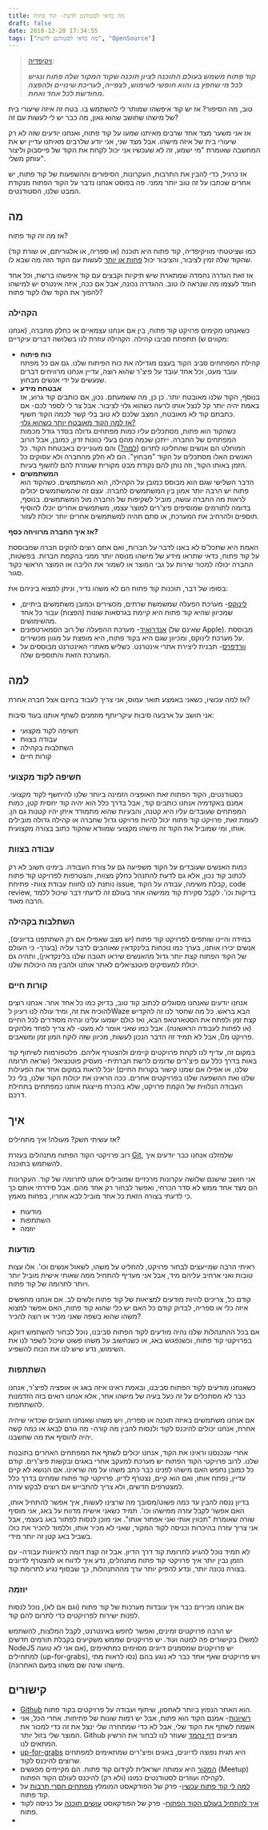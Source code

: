 ```yaml
---
title: מה כדאי לסטודנט לדעת- קוד פתוח
draft: false
date: 2018-12-20 17:34:55
tags: ["מה כדאי לסטודנט לדעת", "OpenSource"]
---
```


<!-- wp:block {"ref":835} /-->

<!-- wp:quote -->
<blockquote class="wp-block-quote"><p><a aria-label="ויקיפדיה (opens in a new tab)" href="https://he.wikipedia.org/wiki/%D7%A7%D7%95%D7%93_%D7%A4%D7%AA%D7%95%D7%97" rel="noreferrer noopener" target="_blank">ויקיפדיה</a>:</p><cite><strong>קוד פתוח משמש בעולם התוכנה לציון תוכנה שקוד המקור שלה פתוח ונגיש לכל מי שחפץ בו והוא חופשי לשימוש, לצפייה, לעריכת שינויים ולהפצה מחודשת לכל אחד ואחת.</strong></cite></blockquote>
<!-- /wp:quote -->

<!-- wp:paragraph -->
<p>

טוב, מה הסיפור? אז יש קוד איפשהו שמותר לי להשתמש בו. בטח זה איזה שיעורי בית של מישהו שחושב שהוא גאון, מה כבר יש לי לעשות עם זה?

</p>
<!-- /wp:paragraph -->

<!-- wp:paragraph -->
<p>אז אני משער מצד אחד שרבים מאיתנו שמעו על קוד פתוח, ואנחנו יודעים שזה לא רק שיעורי בית של איזה מישהו. אבל מצד שני, אני יודע שלרבים מאיתנו עדיין יש את המחשבה שאומרת "מי ישמע, זה לא שעכשיו אני יכול לקחת את הקוד של פייסבוק וליצור עותק משלי".</p>
<!-- /wp:paragraph -->

<!-- wp:paragraph -->
<p>אז כרגיל, כדי להבין את התרבות, העקרונות, הסיפורים וההשפעות של קוד פתוח, יש אחרים שכתבו על זה טוב יותר ממני. פה בפוסט אנחנו נדבר על הקוד הפתוח מנקודת המבט שלנו, הסטודנטים.</p>
<!-- /wp:paragraph -->

<!-- wp:heading -->
<h2>מה</h2>
<!-- /wp:heading -->

<!-- wp:paragraph -->
<p>אז מה זה קוד פתוח?</p>
<!-- /wp:paragraph -->

<!-- wp:paragraph -->
<p>כמו שציטטתי מוויקיפדיה, קוד פתוח היא תוכנה (או ספריה, או אלגוריתם, או שורת קוד) שהקוד שלה זמין לציבור, והציבור יכול <a href="#link_license">פחות או יותר</a> לעשות עם הקוד הזה מה שבא לו.</p>
<!-- /wp:paragraph -->

<!-- wp:paragraph -->
<p>אז זאת הגדרה נחמדה שמתארת שיש תיקיות וקבצים עם קוד איפשהו ברשת, וכל אחד חומד לעצמו מה שנראה לו טוב. ההגדרה נכונה, אבל אם ככה, איזה אינטרס יש למישהו להפוך את הקוד שלו לקוד פתוח?</p>
<!-- /wp:paragraph -->

<!-- wp:heading {"level":3} -->
<h3>הקהילה</h3>
<!-- /wp:heading -->

<!-- wp:paragraph -->
<p>כשאנחנו מקימים פרויקט קוד פתוח, בין אם אנחנו עצמאיים או כחלק מחברה, (אנחנו מקווים ש) תתפתח סביבו קהילה. הקהילה עוזרת לנו בשלושה דברים עיקריים:</p>
<!-- /wp:paragraph -->

<!-- wp:list -->
<ul><li><strong>כוח פיתוח</strong><br> קהילת המפתחים סביב הקוד בעצם מגדילה את כוח הפיתוח שלנו. גם אם כל מפתח עובד מעט, וכל אחד עובד על פיצ'ר שהוא רוצה, עדיין אנחנו מרוויחים דברים שנעשים על ידי אנשים מבחוץ. </li><li><strong>אבטחת מידע</strong><br> בנוסף, הקוד שלנו מאובטח יותר. כן כן, מה ששמעתם. נכון, אם כותבים קוד גרוע, אז באמת יהיה יותר קל לנצל אותו לרעה כשהוא גלוי לציבור. אבל צר לי לספר לכם- אם כתבתם קוד לא מאובטח, המצב שלכם לא טוב בלי קשר לכמה הקוד חשוף.<br> <u>אז למה הקוד מאובטח יותר כשהוא גלוי?</u><br> כשהקוד הוא פתוח, מסתכלים עליו כמות מפתחים גדולה בסדר גודל מכמות המפתחים של החברה. ייתכן שכמה מהם בעלי כוונות זדון, כמובן, אבל הרוב המוחלט הם אנשים שהחליטו לתרום (<a href="#link_why">למה?</a>) והם מעוניינים באבטחת הקוד. כל האנשים האלו מסתכלים על הקוד "מבחוץ". הם לא חלק מהחברה ולא עסוקים כל הזמן באותו הקוד, וזה נותן להם נקודת מבט מקורית שעוזרת להם לחשוף בעיות. </li><li><strong>המשתמשים</strong><br> הדבר השלישי שגם הוא מבוסס כמובן על הקהילה, הוא המשתמשים. כשהקוד הוא פתוח יש הרבה יותר אמון בין המשתמשים לחברה. עצם זה שהמשתמשים יכולים לראות מה החברה עושה, מוביל לשקיפות של החברה מול המשתמשים. בנוסף, בדומה לתורמים שמוסיפים פיצ'רים למוצר עצמו, משתמשים אחרים יוכלו להוסיף תוספים ולהרחיב את המערכת, או סתם תהיה למשתמשים אחרים יותר יכולת לעזור. </li></ul>
<!-- /wp:list -->

<!-- wp:paragraph -->
<p><strong>אז איך החברה מרוויחה כסף?</strong></p>
<!-- /wp:paragraph -->

<!-- wp:paragraph -->
<p>האמת היא שתכל'ס לא באנו לדבר על חברות, ואם אתם רוצים להקים חברה שמבוססת על קוד פתוח, כדאי שתראו מידע של מישהו מנוסה יותר ממני בהקמת חברות. בפשטות, החברה יכולה למכור שירות על גבי המוצר או לשמור את הליבה או המוצר הראשי כקוד סגור.</p>
<!-- /wp:paragraph -->

<!-- wp:paragraph -->
<p>בסופו של דבר, תוכנות קוד פתוח הם לא משהו נדיר, וניתן למצוא ביניהם את:</p>
<!-- /wp:paragraph -->

<!-- wp:list -->
<ul><li><a aria-label="לינוקס (opens in a new tab)" href="https://github.com/torvalds/linux" rel="noreferrer noopener" target="_blank">לינוקס</a>- מערכת הפעלה שמשמשת שרתים, מכשירים וכמובן משתמשים ביתיים, שמכיוון שהיא קוד פתוח היא קיימת בגרסאות שונות (הפצות) עבור כל אחד מהשימושים.</li><li><a aria-label="אנדרואיד (opens in a new tab)" href="https://android-review.googlesource.com/admin/repos" rel="noreferrer noopener" target="_blank">אנדרואיד</a>- מערכת ההפעלה של רוב הסמארטפונים (שאינם של Apple). מבוססת על מערכת לינוקס, ומכיוון שגם היא בקוד פתוח, היא מופצת על מגוון מכשירים.</li><li><a aria-label="וורדפרס (opens in a new tab)" href="https://core.trac.wordpress.org/browser/" rel="noreferrer noopener" target="_blank">וורדפרס</a>- תבנית ליצירת אתרי אינטרנט. כשליש מאתרי האינטרנט מבוססים על המערכת הזאת והתוספים שלה.</li></ul>
<!-- /wp:list -->

<!-- wp:wpforms/form-selector {"formId":"1031","displayTitle":false,"displayDesc":true} /-->

<!-- wp:heading -->
<h2 id="link_why">למה</h2>
<!-- /wp:heading -->

<!-- wp:paragraph -->
<p>אז למה עכשיו, כשאני באמצע תואר עמוס, אני צריך לעבוד בחינם אצל חברה אחרת?</p>
<!-- /wp:paragraph -->

<!-- wp:paragraph -->
<p>אני חושב על ארבעה סיבות עיקריותף מוזמנים לשתף אותנו בעוד סיבות:</p>
<!-- /wp:paragraph -->

<!-- wp:list -->
<ul><li>חשיפה לקוד מקצועי</li><li>עבודה בצוות</li><li>השתלבות בקהילה</li><li>קורות חיים</li></ul>
<!-- /wp:list -->

<!-- wp:heading {"level":3} -->
<h3>חשיפה לקוד מקצועי</h3>
<!-- /wp:heading -->

<!-- wp:paragraph -->
<p>כסטודנטים, הקוד הפתוח זאת האופציה הזמינה ביותר שלנו להיחשף לקוד מקצועי. אמנם באקדמיה אנחנו כותבים קוד, אבל בדרך כלל הוא יהיה קוד יחסית קטן, כמות המפתחים שעובדים עליו היא קטנה, והבעיות שהוא מתמודד איתן יהיו קטנות גם הן. לעומת זאת, פרויקט קוד פתוח יכול להיות פרויקט גדול שחברה או קהילה גדולה מובילים אותו, ומי שמוביל את הקוד זה מישהו מקצועי שמוודא שהקוד כתוב בצורה מקצועית.</p>
<!-- /wp:paragraph -->

<!-- wp:heading {"level":3} -->
<h3>עבודה בצוות</h3>
<!-- /wp:heading -->

<!-- wp:paragraph -->
<p>כמות האנשים שעובדים על הקוד משפיעה גם על צורת העבודה. בימינו חשוב לא רק לכתוב קוד נכון, אלא גם לדעת להתנהל כחלק מצוות, והצטרפות לפרויקט קוד פתוח נותנת לנו לחוות עבודת צוות- פתיחת issue, קבלת משימה, עבודה על הקוד, code review, בדיקות וכו'. לקבל סקירת קוד ממישהו אחר בעולם זה לדעתי דבר שיכול ללמד הרבה מאוד.</p>
<!-- /wp:paragraph -->

<!-- wp:heading {"level":3} -->
<h3>השתלבות בקהילה</h3>
<!-- /wp:heading -->

<!-- wp:paragraph -->
<p>במידה והיינו שותפים לפרויקט קוד פתוח (יש מצב שאפילו אם רק השתתפנו בדיונים), אנשים יכירו אותנו, בערך כמו נוכחות בלינקדאין שאוהבים לדבר עליה (בערך- כי העולם של הקוד הפתוח קצת יותר גדול מהאנשים שיראו תגובה שלנו בלינקדאין), ותהיה גם יכולת למעסיקים פוטנציאלים לאתר אותנו ולהבין מה היכולות שלנו.</p>
<!-- /wp:paragraph -->

<!-- wp:heading {"level":3} -->
<h3>קורות חיים</h3>
<!-- /wp:heading -->

<!-- wp:paragraph -->
<p>אנחנו יודעים שאנחנו מסוגלים לכתוב קוד טוב, בדיוק כמו כל אחד אחר. אנחנו רוצים להוכיח את זה, ומיד עולה לנו רעיון לWaze הבא בראש. כל מה שחסר לנו זה להקדיש קצת זמן ולפתח את הסטארטאפ הבא, ואז כולם ישמעו עלינו ונהיה מסודרים לכל החיים (או לפחות לעבודה הראשונה). אבל כמו שאני אומר לא מעט- לא צריך לפחד מלהקים פרויקט מ0, אבל לא תמיד זה הדבר הנכון לעשות, מכיוון שזה לוקח המון זמן ומשאבים.</p>
<!-- /wp:paragraph -->

<!-- wp:paragraph -->
<p>במקום זה, עדיף לנו לקחת פרויקטים קיימים ולהצטרף אליהם. פלטפורמות לשיתוף קוד באות בדרך כלל עם פיצ'רים שדומים לרשת חברתית- מעסיק פוטנציאלי (שראה תרומה שלנו, או אפילו אם שמנו קישור בקורות החיים) יוכל לראות במקום אחד את הפעילות שלנו ואת ההשפעה שלנו בפרויקטים אחרים. ככה הראינו את יכולות הקוד שלנו, בלי כל העבודה הנלווית של הקמת פרויקט, שלא בהכרח מייצגת אותנו כמפתחים בתחילת דרכם.</p>
<!-- /wp:paragraph -->

<!-- wp:heading -->
<h2>איך</h2>
<!-- /wp:heading -->

<!-- wp:paragraph -->
<p>אז עשיתי חשק? מעולה! איך מתחילים?</p>
<!-- /wp:paragraph -->

<!-- wp:paragraph -->
<p>רוב פרויקטי הקוד הפתוח מתנהלים בעזרת <a aria-label="Git (opens in a new tab)" href="https://www.bcsstudent.com/git/" rel="noreferrer noopener" target="_blank">Git</a>, שלמזלנו אנחנו כבר יודעים איך להשתמש בתוכנה.</p>
<!-- /wp:paragraph -->

<!-- wp:paragraph -->
<p>אני חושב שישנם שלושה עקרונות מרכזיים שמובילים אותנו לתרומה של קוד. העקרונות הם מצד אחד ממש לא סדר הכרחי, ואפשר לבחור רק אחד מהם. אבל סידרתי אותם כך כי לדעתי בצורה הזאת כל אחד מוביל לבא אחריו, בפחות מאמץ.</p>
<!-- /wp:paragraph -->

<!-- wp:list -->
<ul><li>מודעות</li><li>השתתפות</li><li>יוזמה</li></ul>
<!-- /wp:list -->

<!-- wp:heading {"level":3} -->
<h3>מודעות</h3>
<!-- /wp:heading -->

<!-- wp:paragraph -->
<p>ראיתי הרבה שמייעצים לבחור פרויקט, להחליט על משהו, לשאול אנשים וכו'. אלו עצות טובות ואני ארחיב עליהם מיד, אבל אני מעדיף להתחיל ממה שאותי אישית מוביל יותר ויותר לתרומה של קוד פתוח.</p>
<!-- /wp:paragraph -->

<!-- wp:paragraph -->
<p>קודם כל, צריכים להיות מודעים למציאות של קוד פתוח ולשים לב. אם אנחנו מחפשים איזה כלי או ספריה, לבדוק קודם כל האם יש כלי שהוא קוד פתוח, האם אפשר למצוא משהו שהוא בשפה שאני מכיר או רוצה להכיר?</p>
<!-- /wp:paragraph -->

<!-- wp:paragraph -->
<p>אם בכל ההתנהלות שלנו נהיה מודעים לקוד הפתוח סביבנו, נוכל לבחור להשתמש דווקא בפרויקטי קוד פתוח, וכשנפגוש באג, או כשנחשוב על משהו פשוט שיכול לשפר לנו את השימוש, נדע שיש לנו את הכוח להשפיע.</p>
<!-- /wp:paragraph -->

<!-- wp:heading {"level":3} -->
<h3>השתתפות</h3>
<!-- /wp:heading -->

<!-- wp:paragraph -->
<p>כשאנחנו מודעים לקוד הפתוח סביבנו, ובאמת ראינו איזה באג או אופציה לפיצ'ר, אנחנו כבר לא מסתכלים על זה כעל בעיה של מישהו אחר, אלא אנחנו רואים בזה הזדמנות להשתתפות.</p>
<!-- /wp:paragraph -->

<!-- wp:paragraph -->
<p>אם אנחנו משתמשים באיזה תוכנה או ספריה, ויש משהו שאנחנו חושבים שכדאי שיהיה אחרת, אנחנו יכולים להיכנס לקוד ולנסות להבין מה קורה- מה גורם לבאג או כמה קשה יהיה להוסיף את מה שחשבנו.</p>
<!-- /wp:paragraph -->

<!-- wp:paragraph -->
<p>אחרי שנכנסנו וראינו את הקוד, אנחנו יכולים לשתף את המפתחים האחרים בתובנות שלנו. לרוב פרויקטי הקוד הפתוח יש מערכת למעקב אחרי באגים ובקשות פיצ'רים. קודם כל כמובן נחפש האם מישהו לפנינו כבר כתב משהו על מה שראינו. אם הנושא לא קיים עדיין, נפתח אותו, ואם הוא קיים, נצטרף לדיון. פרויקטי קוד פתוח שמחים בדרך כלל למצטרפים חדשים, ולא צריך להתבייש אם רוצים לבקש עזרה.</p>
<!-- /wp:paragraph -->

<!-- wp:paragraph -->
<p>בדיון ננסה להבין עד כמה פשוט/מסובך מה שרצינו לעשות, איך אפשר להתחיל אותו, האם אפשר לקבל עזרה ממישהו וכו'. תמיד כשאני אישית מדווח על באג, אני מוסיף שורה שאומרת "תכווין אותי ואני אפתור אותו". אני מוכן לנסות לפתור באג בעצמי, אבל אני צריך עזרה בהיכרות וכניסה לקוד המקור, שאני לא מכיר אותו, וללמוד להכיר את כולו בשביל באג קטן זה יותר מידי.</p>
<!-- /wp:paragraph -->

<!-- wp:paragraph -->
<p>לא תמיד נוכל להגיע לתרומת קוד דרך הדיון. אבל זה קצת דומה לראיונות עבודה- עם הזמן נבין יותר איך פרויקטי קוד פתוח מתנהלים, נדע איך לדווח או להצטרף לדיונים בצורה נכונה יותר, ונדע להפיק יותר ערך מההתנהלות, כך שבסוף נגיע לתרומת קוד.</p>
<!-- /wp:paragraph -->

<!-- wp:heading {"level":3} -->
<h3>יוזמה</h3>
<!-- /wp:heading -->

<!-- wp:paragraph -->
<p>אם אנחנו מכירים כבר איך עובדות מערכות של קוד פתוח (וגם אם לא), נוכל לנסות לפנות ישירות לפרויקטים כדי לתרום להם קוד.</p>
<!-- /wp:paragraph -->

<!-- wp:paragraph -->
<p>יש הרבה פרויקטים זמינים, ואפשר לחפש באינטרנט, לקבל המלצות, להשתמש בקישורים פה למטה ועוד. יש פרויקטים שממש משקיעים בקבלת תורמים חדשים (למשל NodeJS אם אני לא טועה), יש פרויקטים שמסמנים דיונים מסוימים כמתאימים למתחילים (up-for-grabs), ויש פרויקטים שאף אחד כבר לא נוגע בהם (נסו לראות מתי מישהו שינה שם משהו בפעם האחרונה).</p>
<!-- /wp:paragraph -->

<!-- wp:heading -->
<h2>קישורים</h2>
<!-- /wp:heading -->

<!-- wp:list -->
<ul><li><a aria-label="Github  (opens in a new tab)" href="https://github.com/" rel="noreferrer noopener" target="_blank">Github</a> הוא האתר הנפוץ ביותר לאחסון, שיתוף ועבודה על פרויקטים בקוד פתוח.</li><li><a aria-label="רשיונות (opens in a new tab)" href="https://choosealicense.com/" id="link_license" rel="noreferrer noopener" target="_blank">רשיונות</a>- אמנם הקוד הוא פתוח, אבל יש רמות שונות של פתיחות. אחרי הכל, אני אשמח לשתף את הקוד שלי, אבל לא כדי שמתחרה שלי ינצל את זה כדי למכור את המוצר שלי בזול יותר. Github מציעים <a aria-label="דף נחמד (opens in a new tab)" href="https://choosealicense.com/" rel="noreferrer noopener" target="_blank">דף נחמד</a> שעוזר לנו לבחור את הרשיון המתאים לנו.</li><li><a aria-label="up-for-grabs (opens in a new tab)" href="https://up-for-grabs.net/#/" rel="noreferrer noopener" target="_blank">up-for-grabs</a> היא תגית נפוצה לדיונים, באגים ופיצ'רים שמתאימים למפתחים שרוצים להיכנס לקוד.</li><li><a aria-label="המקור (opens in a new tab)" href="https://www.hamakor.org.il/" rel="noreferrer noopener" target="_blank">המקור</a> היא עמותה ישראלית לקידום קוד פתוח. הם מקיימים מפגשים (Meetup) לקהילה ועוזרים לסטודנטים כמונו (ולא רק) להיכנס לעולם הקוד הפתוח.</li><li><a aria-label="למה לי קוד פתוח עכשיו (opens in a new tab)" href="http://notarbut.co/ep49_oss/" rel="noreferrer noopener" target="_blank">למה לי קוד פתוח עכשיו</a>- פרק של הפודקאסט המומלץ <a aria-label="מפתחים חסרי תרבות (opens in a new tab)" href="http://notarbut.co" rel="noreferrer noopener" target="_blank">מפתחים חסרי תרבות</a> על קוד פתוח.</li><li><a aria-label="איך להתחיל בעולם הקוד הפתוח (opens in a new tab)" href="https://www.ranlevi.com/2018/06/10/osim_software_ep-03_opensource_mst/" rel="noreferrer noopener" target="_blank">איך להתחיל בעולם הקוד הפתוח</a>- פרק של הפודקאסט <a aria-label="עושים תוכנה (opens in a new tab)" href="https://www.ranlevi.com/category/podcasts/osim_software/" rel="noreferrer noopener" target="_blank">עושים תוכנה</a> על כניסה לקוד פתוח.</li><li></li></ul>
<!-- /wp:list -->

<!-- wp:wpforms/form-selector {"formId":"1031","displayTitle":true,"displayDesc":true} /-->

